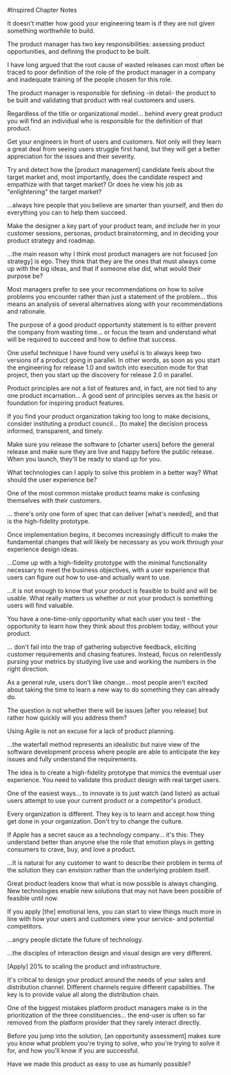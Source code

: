 #Inspired Chapter Notes

It doesn't matter how good your engineering team is if they are not given something worthwhile to build.

The product manager has two key responsibilities: assessing product opportunities, and defining the product to be built.

I have long argued that the root cause of wasted releases can most often be traced to poor definition of the role of the product manager in a company and inadequate training of the people chosen for this role. 

The product manager is responsible for defining -in detail- the product to be built and validating that product with real customers and users.

Regardless of the title or organizational model... behind every great product you will find an individual who is responsible for the definition of that product.

Get your engineers in front of users and customers. Not only will they learn a great deal from seeing users struggle first hand, but they will get a better appreciation for the issues and their severity.

Try and detect how the [product management] candidate feels about the target market and, most importantly, does the candidate respect and empathize with that target market? Or does he view his job as "enlightening" the target market?

…always hire people that you believe are smarter than yourself, and then do everything you can to help them succeed.

Make the designer a key part of your product team, and include her in your customer sessions, personas, product brainstorming, and in deciding your product strategy and roadmap.

…the main reason why I think most product managers are not focused [on strategy] is ego. They think that they are the ones that must always come up with the big ideas, and that if someone else did, what would their purpose be?

Most managers prefer to see your recommendations on how to solve problems you encounter rather than just a statement of the problem... this means an analysis of several alternatives along with your recommendations and rationale.

The purpose of a good product opportunity statement is to either prevent the company from wasting time… or focus the team and understand what will be required to succeed and how to define that success.

One useful technique I have found very useful is to always keep two versions of a product going in parallel. In other words, as soon as you start the engineering for release 1.0 and switch into execution mode for that project, then you start up the discovery for release 2.0 in parallel.

Product principles are not a list of features and, in fact, are not tied to any one product incarnation… A good sent of principles serves as the basis or foundation for inspiring product features.

If you find your product organization taking too long to make decisions, consider instituting a product council… [to make] the decision process informed, transparent, and timely. 

Make sure you release the software to [charter users] before the general release and make sure they are live and happy before the public release. When you launch, they'll be ready to stand up for you.

What technologies can I apply to solve this problem in a better way? What should the user experience be?

One of the most common mistake product teams make is confusing themselves with their customers.

… there's only one form of spec that can deliver [what's needed], and that is the high-fidelity prototype.

Once implementation begins, it becomes increasingly difficult to make the fundamental changes that will likely be necessary as you work through your experience design ideas.

…Come up with a high-fidelity prototype with the minimal functionality necessary to meet the business objectives, with a user experience that users can figure out how to use-and actually want to use.

…it is not enough to know that your product is feasible to build and will be usable. What really matters us whether or not your product is something users will find valuable.

You have a one-time-only opportunity what each user you test - the opportunity to learn how they think about this problem today, without your product. 

… don't fail into the trap of gathering subjective feedback, eliciting customer requirements and chasing features. Instead, focus on relentlessly pursing your metrics by studying live use and working the numbers in the right direction.

As a general rule, users don't like change… most people aren't excited about taking the time to learn a new way to do something they can already do.

The question is not whether there will be issues [after you release] but rather how quickly will you address them?

Using Agile is not an excuse for a lack of product planning.

…the waterfall method represents an idealistic but naive view of the software development process where people are able to anticipate the key issues and fully understand the requirements.

The idea is to create a high-fidelity prototype that mimics the eventual user experience. You need to validate this product design with real target users.

One of the easiest ways… to innovate is to just watch (and listen) as actual users attempt to use your current product or a competitor's product. 

Every organization is different. They key is to learn and accept how thing get done in your organization. Don't try to change the culture.

If Apple has a secret sauce as a technology company... it's this: They understand better than anyone else the role that emotion plays in getting consumers to crave, buy, and love a product.

…It is natural for any customer to want to describe their problem in terms of the solution they can envision rather than the underlying problem itself.

Great product leaders know that what is now possible is always changing. New technologies enable new solutions that may not have been possible of feasible until now.

If you apply [the] emotional lens, you can start to view things much more in line with how your users and customers view your service- and potential competitors.

…angry people dictate the future of technology.

…the disciples of interaction design and visual design are very different.

[Apply] 20% to scaling the product and infrastructure.

It's critical to design your product around the needs of your sales and distribution channel. Different channels require different capabilities. The key is to provide value all along the distribution chain.

One of the biggest mistakes platform product managers make is in the prioritization of the three constituencies… the end-user is often so far removed from the platform provider that they rarely interact directly.

Before you jump into the solution, [an opportunity assessment] makes sure you know what problem you're trying to solve, who you're trying to solve it for, and how you'll know if you are successful.

Have we made this product as easy to use as humanly possible?







